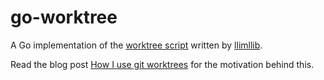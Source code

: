 # go-worktree

A Go implementation of the [worktree script](https://github.com/llimllib/personal_code/blob/daab9eb1/homedir/.local/bin/worktree) written by [llimllib](https://github.com/llimllib).

Read the blog post [How I use git worktrees](https://notes.billmill.org/blog/2024/03/How_I_use_git_worktrees.html) for the motivation behind this.
